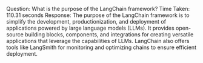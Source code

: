 Question: What is the purpose of the LangChain framework?
Time Taken: 110.31 seconds
Response: The purpose of the LangChain framework is to simplify the development, productionization, and deployment of applications powered by large language models (LLMs). It provides open-source building blocks, components, and integrations for creating versatile applications that leverage the capabilities of LLMs. LangChain also offers tools like LangSmith for monitoring and optimizing chains to ensure efficient deployment.



